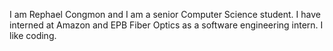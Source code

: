 I am Rephael Congmon and I am a senior Computer Science student. I have interned at Amazon and EPB Fiber Optics as a software engineering intern. I like coding.
